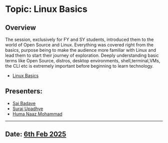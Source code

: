 # Topic: Linux Basics

## Overview
The session, exclusively for FY and SY students, introduced them to the world of Open Source and Linux. Everything was covered right from the basics, purpose being to make the audience more familiar with Linux and lead them to start their journey of exploration. Deeply understanding basic terms like Open Source, distros, desktop environments, shell,terminal,VMs, the CLI etc is extremely important before beginning to learn technology.

<!-- ## PPT Link -->
- [Linux Basics](https://github.com/Walchand-Linux-Users-Group/Resources/blob/main/Club%20Services/OSINT/OSINT%20CS.pdf)


## Presenters: 
- [Sai Badave](https://github.com/SaiBadave)
- [Suraj Upadhye](https://github.com/Suraj-Upadhye)
- [Huma Naaz Mohammad](https://github.com/naazie)
---
## Date: [6th Feb 2025]()


